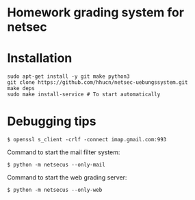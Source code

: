 Homework grading system for netsec
==================================

Installation
============

```
sudo apt-get install -y git make python3
git clone https://github.com/hhucn/netsec-uebungssystem.git
make deps
sudo make install-service # To start automatically
```

Debugging tips
==============

```
$ openssl s_client -crlf -connect imap.gmail.com:993
```

Command to start the mail filter system:
```
$ python -m netsecus --only-mail
```

Command to start the web grading server:
```
$ python -m netsecus --only-web
```
